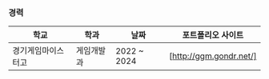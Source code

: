 ### 경력
| 학교 | 학과 | 날짜 | 포트폴리오 사이트 |
| ------ | ------ | ------ | ------ |
| 경기게임마이스터고 | 게임개발과 | 2022 ~ 2024 | [http://ggm.gondr.net/] |
<!--
**Kimjunho06/Kimjunho06** is a ✨ _special_ ✨ repository because its `README.md` (this file) appears on your GitHub profile.

Here are some ideas to get you started:

- 🔭 I’m currently working on ...


- 🌱 I’m currently learning ...
- 👯 I’m looking to collaborate on ...
- 🤔 I’m looking for help with ...
- 💬 Ask me about ...
- 📫 How to reach me: ...
- 😄 Pronouns: ...
- ⚡ Fun fact: ...
-->
